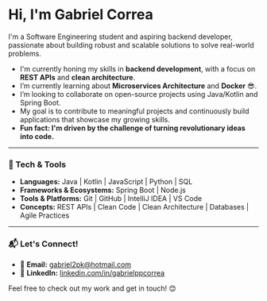 # Hi, I'm Gabriel Correa 

I'm a Software Engineering student and aspiring backend developer, passionate about building robust and scalable solutions to solve real-world problems.

-  I'm currently honing my skills in **backend development**, with a focus on **REST APIs** and **clean architecture**.
-  I’m currently learning about **Microservices Architecture** and **Docker** 😎.
-  I’m looking to collaborate on open-source projects using Java/Kotlin and Spring Boot.
-  My goal is to contribute to meaningful projects and continuously build applications that showcase my growing skills.
-  **Fun fact: I'm driven by the challenge of turning revolutionary ideas into code.**

---

### 🧰 Tech & Tools

- **Languages:** Java | Kotlin | JavaScript | Python | SQL
- **Frameworks & Ecosystems:** Spring Boot | Node.js
- **Tools & Platforms:** Git | GitHub | IntelliJ IDEA | VS Code
- **Concepts:** REST APIs | Clean Code | Clean Architecture | Databases | Agile Practices

---

### 📬 Let's Connect!

- 📧 **Email:** [gabriel2pk@hotmail.com](mailto:gabriel2pk@hotmail.com)
- 💼 **LinkedIn:** [linkedin.com/in/gabrielppcorrea](https://www.linkedin.com/in/gabrielppcorrea/)

Feel free to check out my work and get in touch! 😊
